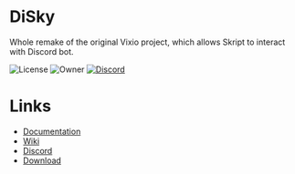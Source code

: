 # DiSky
Whole remake of the original Vixio project, which allows Skript to interact with Discord bot.

![License](https://img.shields.io/github/license/SkyCraft78/DiSky?style=flat-square)
![Owner](https://img.shields.io/badge/Owner-ItsTheSky-orange?style=flat-square)
[![Discord](https://img.shields.io/badge/Discord-whWuXwaVwM-blue?style=flat-square)](https://discord.gg/whWuXwaVwM)

# Links

* [Documentation](https://skripthub.net/docs/?addon=DiSky)
* [Wiki](https://github.com/SkyCraft78/DiSky/wiki)
* [Discord](https://discord.gg/whWuXwaVwM)
* [Download](https://github.com/SkyCraft78/DiSky/releases/)
